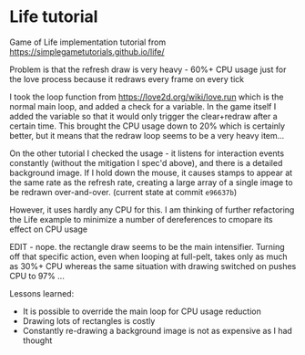 # Life tutorial

Game of Life implementation tutorial from <https://simplegametutorials.github.io/life/>

Problem is that the refresh draw is very heavy - 60%+ CPU usage just for the love process because it redraws every frame on every tick

I took the loop function from <https://love2d.org/wiki/love.run> which is the normal main loop, and added a check for a variable. In the game itself I added the variable so that it would only trigger the clear+redraw after a certain time. This brought the CPU usage down to 20% which is certainly better, but it means that the redraw loop seems to be a very heavy item...

On the other tutorial I checked the usage - it listens for interaction events constantly (without the mitigation I spec'd above), and there is a detailed background image. If I hold down the mouse, it causes stamps to appear at the same rate as the refresh rate, creating a large array of a single image to be redrawn over-and-over. (current state at commit `e96637b`)

However, it uses hardly any CPU for this. I am thinking of further refactoring the Life example to minimize a number of dereferences to cmopare its effect on CPU usage

EDIT - nope. the rectangle draw seems to be the main intensifier. Turning off that specific action, even when looping at full-pelt, takes only as much as 30%+ CPU whereas the same situation with drawing switched on pushes CPU to 97% ...

Lessons learned:

* It is possible to override the main loop for CPU usage reduction
* Drawing lots of rectangles is costly
* Constantly re-drawing a background image is not as expensive as I had thought

